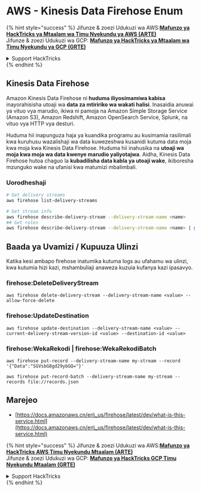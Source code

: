 # AWS - Kinesis Data Firehose Enum

{% hint style="success" %}
Jifunze & zoezi Udukuzi wa AWS:<img src="/.gitbook/assets/image.png" alt="" data-size="line">[**Mafunzo ya HackTricks ya Mtaalam wa Timu Nyekundu ya AWS (ARTE)**](https://training.hacktricks.xyz/courses/arte)<img src="/.gitbook/assets/image.png" alt="" data-size="line">\
Jifunze & zoezi Udukuzi wa GCP: <img src="/.gitbook/assets/image (2).png" alt="" data-size="line">[**Mafunzo ya HackTricks ya Mtaalam wa Timu Nyekundu ya GCP (GRTE)**<img src="/.gitbook/assets/image (2).png" alt="" data-size="line">](https://training.hacktricks.xyz/courses/grte)

<details>

<summary>Support HackTricks</summary>

* Angalia [**mpango wa michango**](https://github.com/sponsors/carlospolop)!
* **Jiunge na** 💬 [**Kikundi cha Discord**](https://discord.gg/hRep4RUj7f) au kikundi cha [**telegram**](https://t.me/peass) au **tufuate** kwenye **Twitter** 🐦 [**@hacktricks\_live**](https://twitter.com/hacktricks\_live)**.**
* **Shiriki mbinu za udukuzi kwa kuwasilisha PRs kwa** [**HackTricks**](https://github.com/carlospolop/hacktricks) na [**HackTricks Cloud**](https://github.com/carlospolop/hacktricks-cloud) repos za github.

</details>
{% endhint %}

## Kinesis Data Firehose

Amazon Kinesis Data Firehose ni **huduma iliyosimamiwa kabisa** inayorahisisha utoaji wa **data za mtiririko wa wakati halisi**. Inasaidia anuwai ya vituo vya marudio, ikiwa ni pamoja na Amazon Simple Storage Service (Amazon S3), Amazon Redshift, Amazon OpenSearch Service, Splunk, na vituo vya HTTP vya desturi.

Huduma hii inapunguza haja ya kuandika programu au kusimamia rasilimali kwa kuruhusu wazalishaji wa data kuwezeshwa kusanidi kutuma data moja kwa moja kwa Kinesis Data Firehose. Huduma hii inahusika na **utoaji wa moja kwa moja wa data kwenye marudio yaliyotajwa**. Aidha, Kinesis Data Firehose hutoa chaguo la **kubadilisha data kabla ya utoaji wake**, ikiboresha mzunguko wake na ufanisi kwa matumizi mbalimbali.

### Uorodheshaji
```bash
# Get delivery streams
aws firehose list-delivery-streams

# Get stream info
aws firehose describe-delivery-stream --delivery-stream-name <name>
## Get roles
aws firehose describe-delivery-stream --delivery-stream-name <name> | grep -i RoleARN
```
## Baada ya Uvamizi / Kupuuza Ulinzi

Katika kesi ambapo firehose inatumika kutuma logs au ufahamu wa ulinzi, kwa kutumia hizi kazi, mshambuliaji anaweza kuzuia kufanya kazi ipasavyo.

### firehose:DeleteDeliveryStream
```
aws firehose delete-delivery-stream --delivery-stream-name <value> --allow-force-delete
```
### firehose:UpdateDestination
```
aws firehose update-destination --delivery-stream-name <value> --current-delivery-stream-version-id <value> --destination-id <value>
```
### firehose:WekaRekodi | firehose:WekaRekodiBatch
```
aws firehose put-record --delivery-stream-name my-stream --record '{"Data":"SGVsbG8gd29ybGQ="}'

aws firehose put-record-batch --delivery-stream-name my-stream --records file://records.json
```
## Marejeo

* [https://docs.amazonaws.cn/en\_us/firehose/latest/dev/what-is-this-service.html](https://docs.amazonaws.cn/en\_us/firehose/latest/dev/what-is-this-service.html)

{% hint style="success" %}
Jifunze & zoezi Udukuzi wa AWS:<img src="/.gitbook/assets/image.png" alt="" data-size="line">[**Mafunzo ya HackTricks AWS Timu Nyekundu Mtaalam (ARTE)**](https://training.hacktricks.xyz/courses/arte)<img src="/.gitbook/assets/image.png" alt="" data-size="line">\
Jifunze & zoezi Udukuzi wa GCP: <img src="/.gitbook/assets/image (2).png" alt="" data-size="line">[**Mafunzo ya HackTricks GCP Timu Nyekundu Mtaalam (GRTE)**<img src="/.gitbook/assets/image (2).png" alt="" data-size="line">](https://training.hacktricks.xyz/courses/grte)

<details>

<summary>Support HackTricks</summary>

* Angalia [**mpango wa michango**](https://github.com/sponsors/carlospolop)!
* **Jiunge na** 💬 [**Kikundi cha Discord**](https://discord.gg/hRep4RUj7f) au kikundi cha [**telegram**](https://t.me/peass) au **tufuate** kwenye **Twitter** 🐦 [**@hacktricks\_live**](https://twitter.com/hacktricks\_live)**.**
* **Shiriki mbinu za udukuzi kwa kuwasilisha PRs kwa** [**HackTricks**](https://github.com/carlospolop/hacktricks) na [**HackTricks Cloud**](https://github.com/carlospolop/hacktricks-cloud) github repos.

</details>
{% endhint %}
